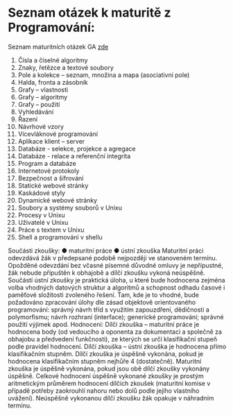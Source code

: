 # Seznam otázek k maturitě z Programování: 


Seznam maturitních otázek GA [zde](https://www.gyarab.cz/media/maturita/INF_E.pdf)

1. Čísla a číselné algoritmy
2. Znaky, řetězce a textové soubory
3. Pole a kolekce – seznam, množina a mapa (asociativní pole)
4. Halda, fronta a zásobník
5. Grafy – vlastnosti
6. Grafy – algoritmy
7. Grafy – použití
8. Vyhledávání
9. Řazení
10. Návrhové vzory
11. Vícevláknové programování
12. Aplikace klient – server
13. Databáze - selekce, projekce a agregace
14. Databáze - relace a referenční integrita
15. Program a databáze
16. Internetové protokoly
17. Bezpečnost a šifrování
18. Statické webové stránky
19. Kaskádové styly
20. Dynamické webové stránky
21. Soubory a systémy souborů v Unixu
22. Procesy v Unixu
23. Uživatelé v Unixu
24. Práce s textem v Unixu
25. Shell a programování v shellu

Součásti zkoušky:
● maturitní práce
● ústní zkouška
Maturitní práci odevzdává žák v předepsané podobě nejpozději ve stanoveném termínu. Opožděné odevzdání bez
včasné písemné důvodné omluvy je nepřípustné, žák nebude připuštěn k obhajobě a dílčí zkoušku vykoná
neúspěšně.
Součástí ústní zkoušky je praktická úloha, u které bude hodnocena zejména volba vhodných datových struktur
a algoritmů a schopnost odhadu časové i paměťové složitosti zvoleného řešení. Tam, kde je to vhodné, bude
požadováno zpracování úlohy dle zásad objektově orientovaného programování: správný návrh tříd s využitím
zapouzdření, dědičnosti a polymorfismu; návrh rozhraní (interface); generické programování; správné použití výjimek
apod.
Hodnocení: Dílčí zkouška – maturitní práce je hodnocena body (od vedoucího a oponenta za dokumentaci
a společně za obhajobu a předvedení funkčnosti), ze kterých se určí klasifikační stupeň podle pravidel hodnocení.
Dílčí zkouška – ústní zkouška je hodnocena přímo klasifikačním stupněm. Dílčí zkouška je úspěšně vykonána, pokud
je hodnocena klasifikačním stupněm nejhůře 4 (dostatečně). Maturitní zkouška je úspěšně vykonána, pokud jsou
obě dílčí zkoušky vykonány úspěšně. Celkové hodnocení úspěšně vykonané zkoušky je prostým aritmetickým
průměrem hodnocení dílčích zkoušek (maturitní komise v případě potřeby zaokrouhlí nahoru nebo dolů podle jejího
vlastního uvážení). Neúspěšně vykonanou dílčí zkoušku žák opakuje v náhradním termínu.